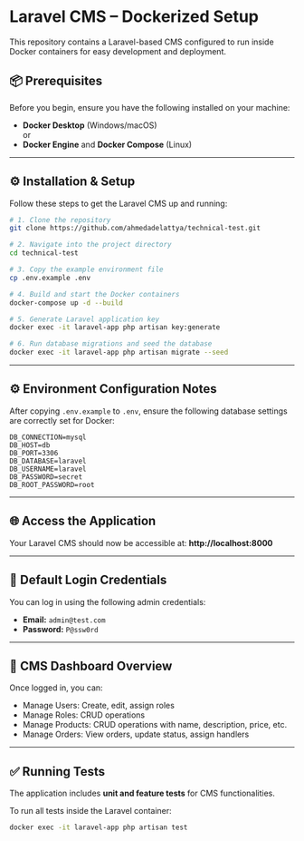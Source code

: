 # Laravel CMS – Dockerized Setup

This repository contains a Laravel-based CMS configured to run inside Docker containers for easy development and deployment.

## 📦 Prerequisites

Before you begin, ensure you have the following installed on your machine:

-   **Docker Desktop** (Windows/macOS)  
    or
-   **Docker Engine** and **Docker Compose** (Linux)

---

## ⚙️ Installation & Setup

Follow these steps to get the Laravel CMS up and running:

```bash
# 1. Clone the repository
git clone https://github.com/ahmedadelattya/technical-test.git

# 2. Navigate into the project directory
cd technical-test

# 3. Copy the example environment file
cp .env.example .env

# 4. Build and start the Docker containers
docker-compose up -d --build

# 5. Generate Laravel application key
docker exec -it laravel-app php artisan key:generate

# 6. Run database migrations and seed the database
docker exec -it laravel-app php artisan migrate --seed
```

---

## ⚙️ Environment Configuration Notes

After copying `.env.example` to `.env`, ensure the following database settings are correctly set for Docker:

```env
DB_CONNECTION=mysql
DB_HOST=db
DB_PORT=3306
DB_DATABASE=laravel
DB_USERNAME=laravel
DB_PASSWORD=secret
DB_ROOT_PASSWORD=root
```
---

## 🌐 Access the Application

Your Laravel CMS should now be accessible at:
**http://localhost:8000**

---

## 🔐 Default Login Credentials

You can log in using the following admin credentials:

-   **Email:** `admin@test.com`
-   **Password:** `P@ssw0rd`

---

## 🧭 CMS Dashboard Overview

Once logged in, you can:

-   Manage Users: Create, edit, assign roles
-   Manage Roles: CRUD operations
-   Manage Products: CRUD operations with name, description, price, etc.
-   Manage Orders: View orders, update status, assign handlers

---

## ✅ Running Tests

The application includes **unit and feature tests** for CMS functionalities.

To run all tests inside the Laravel container:

```bash
docker exec -it laravel-app php artisan test
````
